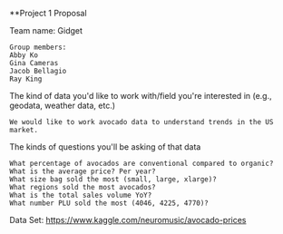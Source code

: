 **Project 1 Proposal

Team name: Gidget

```
Group members:
Abby Ko
Gina Cameras
Jacob Bellagio
Ray King
```


The kind of data you'd like to work with/field you're interested in (e.g., geodata, weather data, etc.)


 ```We would like to work avocado data to understand trends in the US market.```


The kinds of questions you'll be asking of that data

```
What percentage of avocados are conventional compared to organic?
What is the average price? Per year?
What size bag sold the most (small, large, xlarge)?
What regions sold the most avocados?
What is the total sales volume YoY?
What number PLU sold the most (4046, 4225, 4770)?
```


Data Set: https://www.kaggle.com/neuromusic/avocado-prices
